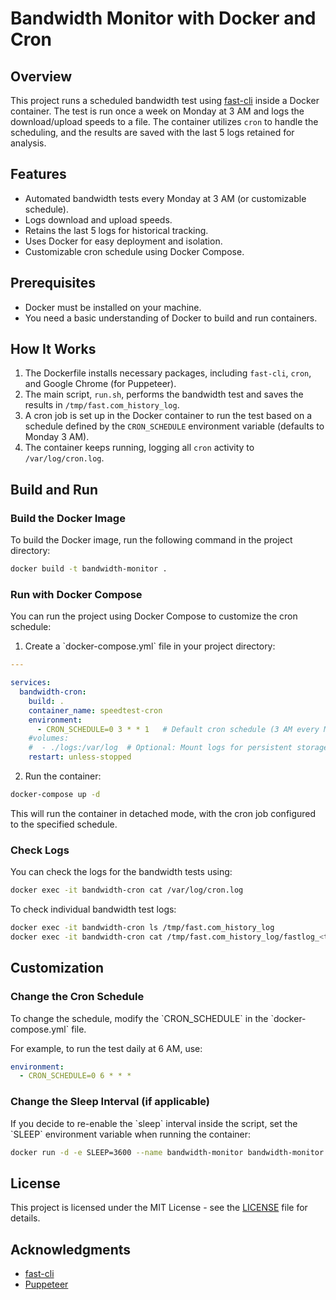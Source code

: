 
# Bandwidth Monitor with Docker and Cron

## Overview
This project runs a scheduled bandwidth test using [fast-cli](https://github.com/sindresorhus/fast-cli) inside a Docker container. The test is run once a week on Monday at 3 AM and logs the download/upload speeds to a file. The container utilizes `cron` to handle the scheduling, and the results are saved with the last 5 logs retained for analysis.

## Features
- Automated bandwidth tests every Monday at 3 AM (or customizable schedule).
- Logs download and upload speeds.
- Retains the last 5 logs for historical tracking.
- Uses Docker for easy deployment and isolation.
- Customizable cron schedule using Docker Compose.

## Prerequisites
- Docker must be installed on your machine.
- You need a basic understanding of Docker to build and run containers.

## How It Works
1. The Dockerfile installs necessary packages, including `fast-cli`, `cron`, and Google Chrome (for Puppeteer).
2. The main script, `run.sh`, performs the bandwidth test and saves the results in `/tmp/fast.com_history_log`.
3. A cron job is set up in the Docker container to run the test based on a schedule defined by the `CRON_SCHEDULE` environment variable (defaults to Monday 3 AM).
4. The container keeps running, logging all `cron` activity to `/var/log/cron.log`.

## Build and Run

### Build the Docker Image
To build the Docker image, run the following command in the project directory:

```bash
docker build -t bandwidth-monitor .
```

### Run with Docker Compose
You can run the project using Docker Compose to customize the cron schedule:

1. Create a \`docker-compose.yml\` file in your project directory:

```yaml
---

services:
  bandwidth-cron:
    build: .
    container_name: speedtest-cron
    environment:
      - CRON_SCHEDULE=0 3 * * 1   # Default cron schedule (3 AM every Monday), customize as needed
    #volumes:
    #  - ./logs:/var/log  # Optional: Mount logs for persistent storage
    restart: unless-stopped
```

2. Run the container:

```bash
docker-compose up -d
```

This will run the container in detached mode, with the cron job configured to the specified schedule.

### Check Logs
You can check the logs for the bandwidth tests using:

```bash
docker exec -it bandwidth-cron cat /var/log/cron.log
```

To check individual bandwidth test logs:

```bash
docker exec -it bandwidth-cron ls /tmp/fast.com_history_log
docker exec -it bandwidth-cron cat /tmp/fast.com_history_log/fastlog_<timestamp>.log
```

## Customization

### Change the Cron Schedule
To change the schedule, modify the \`CRON_SCHEDULE\` in the \`docker-compose.yml\` file.

For example, to run the test daily at 6 AM, use:

```yaml
environment:
  - CRON_SCHEDULE=0 6 * * *
```

### Change the Sleep Interval (if applicable)
If you decide to re-enable the \`sleep\` interval inside the script, set the \`SLEEP\` environment variable when running the container:

```bash
docker run -d -e SLEEP=3600 --name bandwidth-monitor bandwidth-monitor
```

## License
This project is licensed under the MIT License - see the [LICENSE](LICENSE) file for details.

## Acknowledgments
- [fast-cli](https://github.com/sindresorhus/fast-cli)
- [Puppeteer](https://github.com/puppeteer/puppeteer)

